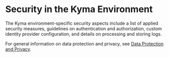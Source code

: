 <!-- loioee08fdfc9af8483b924e9ea9827f3ded -->

# Security in the Kyma Environment

The Kyma environment-specific security aspects include a list of applied security measures, guidelines on authentication and authorization, custom identity provider configuration, and details on processing and storing logs.



For general information on data protection and privacy, see [Data Protection and Privacy](data-protection-and-privacy-7e513d3.md).

